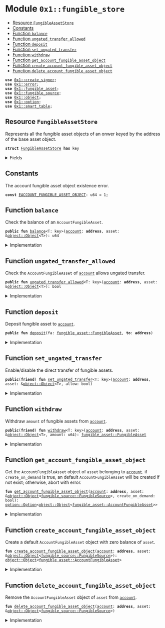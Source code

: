 
<a name="0x1_fungible_store"></a>

# Module `0x1::fungible_store`



-  [Resource `FungibleAssetStore`](#0x1_fungible_store_FungibleAssetStore)
-  [Constants](#@Constants_0)
-  [Function `balance`](#0x1_fungible_store_balance)
-  [Function `ungated_transfer_allowed`](#0x1_fungible_store_ungated_transfer_allowed)
-  [Function `deposit`](#0x1_fungible_store_deposit)
-  [Function `set_ungated_transfer`](#0x1_fungible_store_set_ungated_transfer)
-  [Function `withdraw`](#0x1_fungible_store_withdraw)
-  [Function `get_account_fungible_asset_object`](#0x1_fungible_store_get_account_fungible_asset_object)
-  [Function `create_account_fungible_asset_object`](#0x1_fungible_store_create_account_fungible_asset_object)
-  [Function `delete_account_fungible_asset_object`](#0x1_fungible_store_delete_account_fungible_asset_object)


<pre><code><b>use</b> <a href="create_signer.md#0x1_create_signer">0x1::create_signer</a>;
<b>use</b> <a href="../../aptos-stdlib/../move-stdlib/doc/error.md#0x1_error">0x1::error</a>;
<b>use</b> <a href="fungible_asset.md#0x1_fungible_asset">0x1::fungible_asset</a>;
<b>use</b> <a href="fungible_source.md#0x1_fungible_source">0x1::fungible_source</a>;
<b>use</b> <a href="object.md#0x1_object">0x1::object</a>;
<b>use</b> <a href="../../aptos-stdlib/../move-stdlib/doc/option.md#0x1_option">0x1::option</a>;
<b>use</b> <a href="../../aptos-stdlib/doc/smart_table.md#0x1_smart_table">0x1::smart_table</a>;
</code></pre>



<a name="0x1_fungible_store_FungibleAssetStore"></a>

## Resource `FungibleAssetStore`

Represents all the fungible asset objects of an onwer keyed by the address of the base asset object.


<pre><code><b>struct</b> <a href="fungible_store.md#0x1_fungible_store_FungibleAssetStore">FungibleAssetStore</a> <b>has</b> key
</code></pre>



<details>
<summary>Fields</summary>


<dl>
<dt>
<code>index: <a href="../../aptos-stdlib/doc/smart_table.md#0x1_smart_table_SmartTable">smart_table::SmartTable</a>&lt;<a href="object.md#0x1_object_Object">object::Object</a>&lt;<a href="fungible_source.md#0x1_fungible_source_FungibleSource">fungible_source::FungibleSource</a>&gt;, <a href="object.md#0x1_object_Object">object::Object</a>&lt;<a href="fungible_asset.md#0x1_fungible_asset_AccountFungibleAsset">fungible_asset::AccountFungibleAsset</a>&gt;&gt;</code>
</dt>
<dd>

</dd>
</dl>


</details>

<a name="@Constants_0"></a>

## Constants


<a name="0x1_fungible_store_EACCOUNT_FUNGIBLE_ASSET_OBJECT"></a>

The account fungible asset object existence error.


<pre><code><b>const</b> <a href="fungible_store.md#0x1_fungible_store_EACCOUNT_FUNGIBLE_ASSET_OBJECT">EACCOUNT_FUNGIBLE_ASSET_OBJECT</a>: u64 = 1;
</code></pre>



<a name="0x1_fungible_store_balance"></a>

## Function `balance`

Check the balance of an <code>AccountFungibleAsset</code>.


<pre><code><b>public</b> <b>fun</b> <a href="fungible_store.md#0x1_fungible_store_balance">balance</a>&lt;T: key&gt;(<a href="account.md#0x1_account">account</a>: <b>address</b>, asset: &<a href="object.md#0x1_object_Object">object::Object</a>&lt;T&gt;): u64
</code></pre>



<details>
<summary>Implementation</summary>


<pre><code><b>public</b> <b>fun</b> <a href="fungible_store.md#0x1_fungible_store_balance">balance</a>&lt;T: key&gt;(
    <a href="account.md#0x1_account">account</a>: <b>address</b>,
    asset: &Object&lt;T&gt;
): u64 <b>acquires</b> <a href="fungible_store.md#0x1_fungible_store_FungibleAssetStore">FungibleAssetStore</a> {
    <b>let</b> asset = <a href="fungible_source.md#0x1_fungible_source_verify">fungible_source::verify</a>(asset);
    <b>let</b> afa_opt = <a href="fungible_store.md#0x1_fungible_store_get_account_fungible_asset_object">get_account_fungible_asset_object</a>(
        <a href="account.md#0x1_account">account</a>,
        &asset,
        <b>false</b>
    );
    <b>if</b> (<a href="../../aptos-stdlib/../move-stdlib/doc/option.md#0x1_option_is_none">option::is_none</a>(&afa_opt)) {
        <b>return</b> 0
    };
    <b>let</b> afa = <a href="../../aptos-stdlib/../move-stdlib/doc/option.md#0x1_option_destroy_some">option::destroy_some</a>(afa_opt);
    <a href="fungible_asset.md#0x1_fungible_asset_balance">fungible_asset::balance</a>(&afa)
}
</code></pre>



</details>

<a name="0x1_fungible_store_ungated_transfer_allowed"></a>

## Function `ungated_transfer_allowed`

Check the <code>AccountFungibleAsset</code> of <code><a href="account.md#0x1_account">account</a></code> allows ungated transfer.


<pre><code><b>public</b> <b>fun</b> <a href="fungible_store.md#0x1_fungible_store_ungated_transfer_allowed">ungated_transfer_allowed</a>&lt;T: key&gt;(<a href="account.md#0x1_account">account</a>: <b>address</b>, asset: &<a href="object.md#0x1_object_Object">object::Object</a>&lt;T&gt;): bool
</code></pre>



<details>
<summary>Implementation</summary>


<pre><code><b>public</b> <b>fun</b> <a href="fungible_store.md#0x1_fungible_store_ungated_transfer_allowed">ungated_transfer_allowed</a>&lt;T: key&gt;(
    <a href="account.md#0x1_account">account</a>: <b>address</b>,
    asset: &Object&lt;T&gt;
): bool <b>acquires</b> <a href="fungible_store.md#0x1_fungible_store_FungibleAssetStore">FungibleAssetStore</a> {
    <b>let</b> asset = <a href="fungible_source.md#0x1_fungible_source_verify">fungible_source::verify</a>(asset);
    <b>let</b> afa_opt = <a href="fungible_store.md#0x1_fungible_store_get_account_fungible_asset_object">get_account_fungible_asset_object</a>(
        <a href="account.md#0x1_account">account</a>,
        &asset,
        <b>false</b>
    );
    <b>if</b> (<a href="../../aptos-stdlib/../move-stdlib/doc/option.md#0x1_option_is_none">option::is_none</a>(&afa_opt)) {
        <b>return</b> <b>true</b>
    };
    <b>let</b> afa = <a href="../../aptos-stdlib/../move-stdlib/doc/option.md#0x1_option_destroy_some">option::destroy_some</a>(afa_opt);
    <a href="fungible_asset.md#0x1_fungible_asset_ungated_transfer_allowed">fungible_asset::ungated_transfer_allowed</a>(&afa)
}
</code></pre>



</details>

<a name="0x1_fungible_store_deposit"></a>

## Function `deposit`

Deposit fungible asset to <code><a href="account.md#0x1_account">account</a></code>.


<pre><code><b>public</b> <b>fun</b> <a href="fungible_store.md#0x1_fungible_store_deposit">deposit</a>(fa: <a href="fungible_asset.md#0x1_fungible_asset_FungibleAsset">fungible_asset::FungibleAsset</a>, <b>to</b>: <b>address</b>)
</code></pre>



<details>
<summary>Implementation</summary>


<pre><code><b>public</b> <b>fun</b> <a href="fungible_store.md#0x1_fungible_store_deposit">deposit</a>(
    fa: FungibleAsset,
    <b>to</b>: <b>address</b>
) <b>acquires</b> <a href="fungible_store.md#0x1_fungible_store_FungibleAssetStore">FungibleAssetStore</a> {
    <b>let</b> asset = <a href="fungible_asset.md#0x1_fungible_asset_fungible_asset_source">fungible_asset::fungible_asset_source</a>(&fa);
    <b>let</b> afa = ensure_account_fungible_asset_object(
        <b>to</b>,
        &asset,
        <b>true</b>
    );
    <a href="fungible_asset.md#0x1_fungible_asset_merge">fungible_asset::merge</a>(&afa, fa);
}
</code></pre>



</details>

<a name="0x1_fungible_store_set_ungated_transfer"></a>

## Function `set_ungated_transfer`

Enable/disable the direct transfer of fungible assets.


<pre><code><b>public</b>(<b>friend</b>) <b>fun</b> <a href="fungible_store.md#0x1_fungible_store_set_ungated_transfer">set_ungated_transfer</a>&lt;T: key&gt;(<a href="account.md#0x1_account">account</a>: <b>address</b>, asset: &<a href="object.md#0x1_object_Object">object::Object</a>&lt;T&gt;, allow: bool)
</code></pre>



<details>
<summary>Implementation</summary>


<pre><code><b>public</b>(<b>friend</b>) <b>fun</b> <a href="fungible_store.md#0x1_fungible_store_set_ungated_transfer">set_ungated_transfer</a>&lt;T: key&gt;(
    <a href="account.md#0x1_account">account</a>: <b>address</b>,
    asset: &Object&lt;T&gt;,
    allow: bool
) <b>acquires</b> <a href="fungible_store.md#0x1_fungible_store_FungibleAssetStore">FungibleAssetStore</a> {
    <b>let</b> asset = <a href="fungible_source.md#0x1_fungible_source_verify">fungible_source::verify</a>(asset);
    <b>let</b> afa_opt = <a href="fungible_store.md#0x1_fungible_store_get_account_fungible_asset_object">get_account_fungible_asset_object</a>(<a href="account.md#0x1_account">account</a>, &asset, !allow);
    <b>if</b> (<a href="../../aptos-stdlib/../move-stdlib/doc/option.md#0x1_option_is_none">option::is_none</a>(&afa_opt)) {
        <b>return</b>
    };
    <b>let</b> afa = <a href="../../aptos-stdlib/../move-stdlib/doc/option.md#0x1_option_destroy_some">option::destroy_some</a>(afa_opt);
    <a href="fungible_asset.md#0x1_fungible_asset_set_ungated_transfer">fungible_asset::set_ungated_transfer</a>(&afa, allow);
    <b>if</b> (<a href="fungible_asset.md#0x1_fungible_asset_balance">fungible_asset::balance</a>(&afa) == 0 && <a href="fungible_asset.md#0x1_fungible_asset_ungated_transfer_allowed">fungible_asset::ungated_transfer_allowed</a>(&afa)) {
        <a href="fungible_store.md#0x1_fungible_store_delete_account_fungible_asset_object">delete_account_fungible_asset_object</a>(<a href="account.md#0x1_account">account</a>, &asset);
    };
}
</code></pre>



</details>

<a name="0x1_fungible_store_withdraw"></a>

## Function `withdraw`

Withdraw <code>amount</code> of fungible assets from <code><a href="account.md#0x1_account">account</a></code>.


<pre><code><b>public</b>(<b>friend</b>) <b>fun</b> <a href="fungible_store.md#0x1_fungible_store_withdraw">withdraw</a>&lt;T: key&gt;(<a href="account.md#0x1_account">account</a>: <b>address</b>, asset: &<a href="object.md#0x1_object_Object">object::Object</a>&lt;T&gt;, amount: u64): <a href="fungible_asset.md#0x1_fungible_asset_FungibleAsset">fungible_asset::FungibleAsset</a>
</code></pre>



<details>
<summary>Implementation</summary>


<pre><code><b>public</b>(<b>friend</b>) <b>fun</b> <a href="fungible_store.md#0x1_fungible_store_withdraw">withdraw</a>&lt;T: key&gt;(
    <a href="account.md#0x1_account">account</a>: <b>address</b>,
    asset: &Object&lt;T&gt;,
    amount: u64
): FungibleAsset <b>acquires</b> <a href="fungible_store.md#0x1_fungible_store_FungibleAssetStore">FungibleAssetStore</a> {
    <b>let</b> asset = <a href="fungible_source.md#0x1_fungible_source_verify">fungible_source::verify</a>(asset);
    <b>let</b> afa = ensure_account_fungible_asset_object(
        <a href="account.md#0x1_account">account</a>,
        &asset,
        <b>false</b>
    );

    <b>let</b> fa = <a href="fungible_asset.md#0x1_fungible_asset_extract">fungible_asset::extract</a>(&afa, amount);
    <b>if</b> (<a href="fungible_asset.md#0x1_fungible_asset_balance">fungible_asset::balance</a>(&afa) == 0 && <a href="fungible_asset.md#0x1_fungible_asset_ungated_transfer_allowed">fungible_asset::ungated_transfer_allowed</a>(&afa)) {
        <a href="fungible_store.md#0x1_fungible_store_delete_account_fungible_asset_object">delete_account_fungible_asset_object</a>(<a href="account.md#0x1_account">account</a>, &asset);
    };
    fa
}
</code></pre>



</details>

<a name="0x1_fungible_store_get_account_fungible_asset_object"></a>

## Function `get_account_fungible_asset_object`

Get the <code>AccountFungibleAsset</code> object of <code>asset</code> belonging to <code><a href="account.md#0x1_account">account</a></code>.
if <code>create_on_demand</code> is true, an default <code>AccountFungibleAsset</code> will be created if not exist; otherwise, abort
with error.


<pre><code><b>fun</b> <a href="fungible_store.md#0x1_fungible_store_get_account_fungible_asset_object">get_account_fungible_asset_object</a>(<a href="account.md#0x1_account">account</a>: <b>address</b>, asset: &<a href="object.md#0x1_object_Object">object::Object</a>&lt;<a href="fungible_source.md#0x1_fungible_source_FungibleSource">fungible_source::FungibleSource</a>&gt;, create_on_demand: bool): <a href="../../aptos-stdlib/../move-stdlib/doc/option.md#0x1_option_Option">option::Option</a>&lt;<a href="object.md#0x1_object_Object">object::Object</a>&lt;<a href="fungible_asset.md#0x1_fungible_asset_AccountFungibleAsset">fungible_asset::AccountFungibleAsset</a>&gt;&gt;
</code></pre>



<details>
<summary>Implementation</summary>


<pre><code><b>fun</b> <a href="fungible_store.md#0x1_fungible_store_get_account_fungible_asset_object">get_account_fungible_asset_object</a>(
    <a href="account.md#0x1_account">account</a>: <b>address</b>,
    asset: &Object&lt;FungibleSource&gt;,
    create_on_demand: bool
): Option&lt;Object&lt;AccountFungibleAsset&gt;&gt; <b>acquires</b> <a href="fungible_store.md#0x1_fungible_store_FungibleAssetStore">FungibleAssetStore</a> {
    ensure_fungible_asset_store(<a href="account.md#0x1_account">account</a>);
    <b>let</b> asset = <a href="fungible_source.md#0x1_fungible_source_verify">fungible_source::verify</a>(asset);
    <b>let</b> index_table = &<b>mut</b> <b>borrow_global_mut</b>&lt;<a href="fungible_store.md#0x1_fungible_store_FungibleAssetStore">FungibleAssetStore</a>&gt;(<a href="account.md#0x1_account">account</a>).index;
    <b>if</b> (!<a href="../../aptos-stdlib/doc/smart_table.md#0x1_smart_table_contains">smart_table::contains</a>(index_table, <b>copy</b> asset)) {
        <b>if</b> (create_on_demand) {
            <b>let</b> afa_obj = <a href="fungible_store.md#0x1_fungible_store_create_account_fungible_asset_object">create_account_fungible_asset_object</a>(<a href="account.md#0x1_account">account</a>, &asset);
            <a href="../../aptos-stdlib/doc/smart_table.md#0x1_smart_table_add">smart_table::add</a>(index_table, <b>copy</b> asset, afa_obj);
        } <b>else</b> {
            <b>return</b> <a href="../../aptos-stdlib/../move-stdlib/doc/option.md#0x1_option_none">option::none</a>()
        }
    };
    <b>let</b> afa = *<a href="../../aptos-stdlib/doc/smart_table.md#0x1_smart_table_borrow">smart_table::borrow</a>(index_table, asset);
    <a href="../../aptos-stdlib/../move-stdlib/doc/option.md#0x1_option_some">option::some</a>(afa)
}
</code></pre>



</details>

<a name="0x1_fungible_store_create_account_fungible_asset_object"></a>

## Function `create_account_fungible_asset_object`

Create a default <code>AccountFungibleAsset</code> object with zero balance of <code>asset</code>.


<pre><code><b>fun</b> <a href="fungible_store.md#0x1_fungible_store_create_account_fungible_asset_object">create_account_fungible_asset_object</a>(<a href="account.md#0x1_account">account</a>: <b>address</b>, asset: &<a href="object.md#0x1_object_Object">object::Object</a>&lt;<a href="fungible_source.md#0x1_fungible_source_FungibleSource">fungible_source::FungibleSource</a>&gt;): <a href="object.md#0x1_object_Object">object::Object</a>&lt;<a href="fungible_asset.md#0x1_fungible_asset_AccountFungibleAsset">fungible_asset::AccountFungibleAsset</a>&gt;
</code></pre>



<details>
<summary>Implementation</summary>


<pre><code><b>fun</b> <a href="fungible_store.md#0x1_fungible_store_create_account_fungible_asset_object">create_account_fungible_asset_object</a>(
    <a href="account.md#0x1_account">account</a>: <b>address</b>,
    asset: &Object&lt;FungibleSource&gt;
): Object&lt;AccountFungibleAsset&gt; {
    // Must review carefully here.
    <b>let</b> asset_signer = <a href="create_signer.md#0x1_create_signer_create_signer">create_signer::create_signer</a>(<a href="object.md#0x1_object_object_address">object::object_address</a>(asset));
    <b>let</b> creator_ref = <a href="object.md#0x1_object_create_object_from_object">object::create_object_from_object</a>(&asset_signer);
    <b>let</b> afa = <a href="fungible_asset.md#0x1_fungible_asset_new">fungible_asset::new</a>(&creator_ref, asset);
    // Transfer the owner <b>to</b> `<a href="account.md#0x1_account">account</a>`.
    <a href="object.md#0x1_object_transfer">object::transfer</a>(&asset_signer, afa, <a href="account.md#0x1_account">account</a>);
    // Disable transfer of <a href="coin.md#0x1_coin">coin</a> <a href="object.md#0x1_object">object</a> so the <a href="object.md#0x1_object">object</a> itself never gets transfered.
    <b>let</b> transfer_ref = <a href="object.md#0x1_object_generate_transfer_ref">object::generate_transfer_ref</a>(&creator_ref);
    <a href="object.md#0x1_object_disable_ungated_transfer">object::disable_ungated_transfer</a>(&transfer_ref);
    afa
}
</code></pre>



</details>

<a name="0x1_fungible_store_delete_account_fungible_asset_object"></a>

## Function `delete_account_fungible_asset_object`

Remove the <code>AccountFungibleAsset</code> object of <code>asset</code> from <code><a href="account.md#0x1_account">account</a></code>.


<pre><code><b>fun</b> <a href="fungible_store.md#0x1_fungible_store_delete_account_fungible_asset_object">delete_account_fungible_asset_object</a>(<a href="account.md#0x1_account">account</a>: <b>address</b>, asset: &<a href="object.md#0x1_object_Object">object::Object</a>&lt;<a href="fungible_source.md#0x1_fungible_source_FungibleSource">fungible_source::FungibleSource</a>&gt;)
</code></pre>



<details>
<summary>Implementation</summary>


<pre><code><b>fun</b> <a href="fungible_store.md#0x1_fungible_store_delete_account_fungible_asset_object">delete_account_fungible_asset_object</a>(
    <a href="account.md#0x1_account">account</a>: <b>address</b>,
    asset: &Object&lt;FungibleSource&gt;
) <b>acquires</b> <a href="fungible_store.md#0x1_fungible_store_FungibleAssetStore">FungibleAssetStore</a> {
    // Delete <b>if</b> balance drops <b>to</b> 0 and ungated_transfer is allowed.
    ensure_fungible_asset_store(<a href="account.md#0x1_account">account</a>);
    <b>let</b> index_table = &<b>mut</b> <b>borrow_global_mut</b>&lt;<a href="fungible_store.md#0x1_fungible_store_FungibleAssetStore">FungibleAssetStore</a>&gt;(<a href="account.md#0x1_account">account</a>).index;
    <b>assert</b>!(<a href="../../aptos-stdlib/doc/smart_table.md#0x1_smart_table_contains">smart_table::contains</a>(index_table, *asset), <a href="../../aptos-stdlib/../move-stdlib/doc/error.md#0x1_error_not_found">error::not_found</a>(<a href="fungible_store.md#0x1_fungible_store_EACCOUNT_FUNGIBLE_ASSET_OBJECT">EACCOUNT_FUNGIBLE_ASSET_OBJECT</a>));
    <b>let</b> afa = <a href="../../aptos-stdlib/doc/smart_table.md#0x1_smart_table_remove">smart_table::remove</a>(index_table, *asset);
    <a href="fungible_asset.md#0x1_fungible_asset_destory_account_fungible_asset">fungible_asset::destory_account_fungible_asset</a>(afa);
}
</code></pre>



</details>


[move-book]: https://move-language.github.io/move/introduction.html
